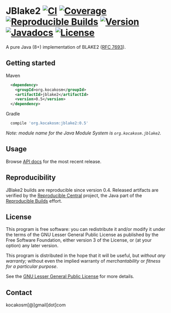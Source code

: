 JBlake2 [![CI][1]][2] [![Coverage][3]][4] [![Reproducible Builds][5]][6] [![Version][7]][8] [![Javadocs][9]][10] [![License][11]][12]
=====================================================================================================================================

A pure Java (8+) implementation of BLAKE2 ([RFC 7693][13]).


Getting started
---------------

Maven
```xml
  <dependency>
    <groupId>org.kocakosm</groupId>
    <artifactId>jblake2</artifactId>
    <version>0.5</version>
  </dependency>
```

Gradle
```groovy
  compile 'org.kocakosm:jblake2:0.5'
```

*Note: module name for the Java Module System is `org.kocakosm.jblake2`.*


Usage
-----

Browse [API docs][10] for the most recent release.


Reproducibility
---------------

JBlake2 builds are reproducible since version 0.4. Released artifacts are
verified by the [Reproducible Central][14] project, the Java part of the
[Reproducible Builds][15] effort.


License
-------

This program is free software: you can redistribute it and/or modify it under
the terms of the GNU Lesser General Public License as published by the Free
Software Foundation, either version 3 of the License, or (at your option) any
later version.

This program is distributed in the hope that it will be useful, but _without any
warranty;_ without even the implied warranty of _merchantability_ or _fitness
for a particular purpose_.

See the [GNU Lesser General Public License][12] for more details.


Contact
-------

kocakosm[@]gmail[dot]com


 [1]: https://github.com/kocakosm/jblake2/actions/workflows/ci.yml/badge.svg
 [2]: https://github.com/kocakosm/jblake2/actions/workflows/ci.yml
 [3]: https://img.shields.io/coveralls/kocakosm/jblake2.svg
 [4]: https://coveralls.io/github/kocakosm/jblake2
 [5]: https://img.shields.io/badge/reproducible_builds-ok-success?labelColor=1e5b96
 [6]: https://github.com/jvm-repo-rebuild/reproducible-central#org.kocakosm:jblake2
 [7]: https://img.shields.io/maven-central/v/org.kocakosm/jblake2.svg
 [8]: https://central.sonatype.com/search?q=g%3Aorg.kocakosm+a%3Ajblake2
 [9]: https://javadoc.io/badge/org.kocakosm/jblake2.svg
 [10]: https://javadoc.io/doc/org.kocakosm/jblake2
 [11]: https://img.shields.io/badge/license-LGPL_v3-4383c3.svg
 [12]: https://www.gnu.org/licenses/lgpl-3.0.txt
 [13]: https://tools.ietf.org/html/rfc7693
 [14]: https://github.com/jvm-repo-rebuild/reproducible-central
 [15]: https://reproducible-builds.org
